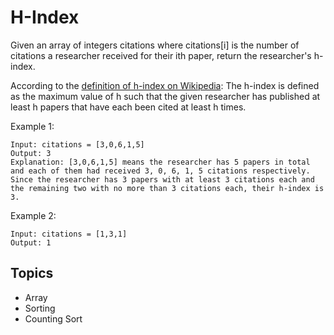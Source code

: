# H-Index

Given an array of integers citations where citations[i] is the number of citations a researcher received for their ith
paper, return the researcher's h-index.

According to the [definition of h-index on Wikipedia](https://en.wikipedia.org/wiki/H-index): The h-index is defined as
the maximum value of h such that the given researcher has published at least h papers that have each been cited at least
h times.

Example 1:

```text
Input: citations = [3,0,6,1,5]
Output: 3
Explanation: [3,0,6,1,5] means the researcher has 5 papers in total and each of them had received 3, 0, 6, 1, 5 citations respectively.
Since the researcher has 3 papers with at least 3 citations each and the remaining two with no more than 3 citations each, their h-index is 3.
```

Example 2:

```text
Input: citations = [1,3,1]
Output: 1
```

## Topics

- Array
- Sorting
- Counting Sort
